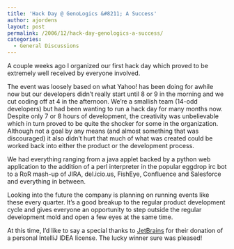 ```yaml
---
title: 'Hack Day @ GenoLogics &#8211; A Success'
author: ajordens
layout: post
permalink: /2006/12/hack-day-genologics-a-success/
categories:
  - General Discussions
---
```

A couple weeks ago I organized our first hack day which proved to be extremely well received by everyone involved.

The event was loosely based on what Yahoo! has been doing for awhile now but our developers didn&#8217;t really start until 8 or 9 in the morning and we cut coding off at 4 in the afternoon. We&#8217;re a smallish team (14-odd developers) but had been wanting to run a hack day for many months now. Despite only 7 or 8 hours of development, the creativity was unbelievable which in turn proved to be quite the shocker for some in the organization. Although not a goal by any means (and almost something that was discouraged) it also didn&#8217;t hurt that much of what was created could be worked back into either the product or the development process.

We had everything ranging from a java applet backed by a python web application to the addition of a perl interpreter in the popular eggdrop irc bot to a RoR mash-up of JIRA, del.icio.us, FishEye, Confluence and Salesforce and everything in between.

Looking into the future the company is planning on running events like these every quarter. It&#8217;s a good breakup to the regular product development cycle and gives everyone an opportunity to step outside the regular development mold and open a few eyes at the same time.

At this time, I&#8217;d like to say a special thanks to [JetBrains][1] for their donation of a personal IntelliJ IDEA license. The lucky winner sure was pleased!

 [1]: http://www.jetbrains.com